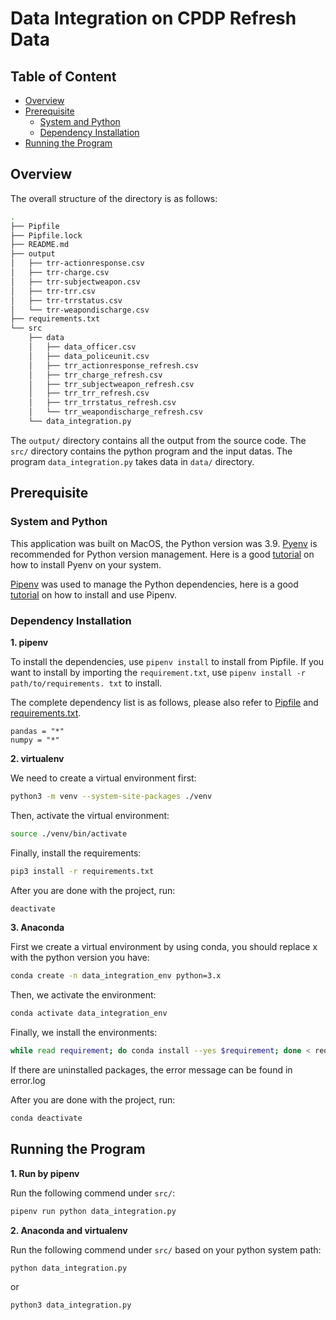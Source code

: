 # Data Integration on CPDP Refresh Data

## Table of Content

- [Overview](#overview)
- [Prerequisite](#prerequisite)
  - [System and Python](#system-and-python)
  - [Dependency Installation](#dependency-installation)
- [Running the Program](#running-the-program)

## Overview

The overall structure of the directory is as follows:

```bash
.
├── Pipfile
├── Pipfile.lock
├── README.md
├── output
│   ├── trr-actionresponse.csv
│   ├── trr-charge.csv
│   ├── trr-subjectweapon.csv
│   ├── trr-trr.csv
│   ├── trr-trrstatus.csv
│   └── trr-weapondischarge.csv
├── requirements.txt
└── src
    ├── data
    │   ├── data_officer.csv
    │   ├── data_policeunit.csv
    │   ├── trr_actionresponse_refresh.csv
    │   ├── trr_charge_refresh.csv
    │   ├── trr_subjectweapon_refresh.csv
    │   ├── trr_trr_refresh.csv
    │   ├── trr_trrstatus_refresh.csv
    │   └── trr_weapondischarge_refresh.csv
    └── data_integration.py
```

The `output/` directory contains all the output from the source code. The `src/`
directory contains the python program and the input datas. The program `data_integration.py`
takes data in `data/` directory.

## Prerequisite

### System and Python

This application was built on MacOS, the Python version was 3.9.
[Pyenv](https://github.com/pyenv/pyenv) is recommended for Python version management.
Here is a good [tutorial](https://realpython.com/intro-to-pyenv/) on how to install
Pyenv on your system.

[Pipenv](https://github.com/pypa/pipenv) was used to manage the Python dependencies,
here is a good [tutorial](https://realpython.com/pipenv-guide/) on how to install
and use Pipenv.

### Dependency Installation

**1. pipenv**

To install the dependencies, use `pipenv install` to install from Pipfile. If you
want to install by importing the `requirement.txt`, use
`pipenv install -r path/to/requirements. txt` to install.

The complete dependency list is as follows, please also refer to [Pipfile](Pipfile)
and [requirements.txt](requirements.txt).

```
pandas = "*"
numpy = "*"
```

**2. virtualenv**

We need to create a virtual environment first:

```bash
python3 -m venv --system-site-packages ./venv
```

Then, activate the virtual environment:

```bash
source ./venv/bin/activate
```

Finally, install the requirements:

```bash
pip3 install -r requirements.txt
```

After you are done with the project, run:

```bash
deactivate
```

**3. Anaconda**

First we create a virtual environment by using conda, you
should replace x with the python version you have:

```bash
conda create -n data_integration_env python=3.x
```

Then, we activate the environment:

```bash
conda activate data_integration_env
```
Finally, we install the environments:

```bash
while read requirement; do conda install --yes $requirement; done < requirements.txt 2>error.log
```

If there are uninstalled packages, the error message can be
found in error.log

After you are done with the project, run:

```bash
conda deactivate
```

## Running the Program

**1. Run by pipenv**

Run the following commend under `src/`:

```bash
pipenv run python data_integration.py
```

**2. Anaconda and virtualenv**

Run the following commend under `src/` based on your python
system path:

```bash
python data_integration.py
```
or
```bash
python3 data_integration.py
```
